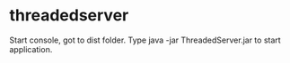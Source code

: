 # threadedserver
Start console, got to dist folder.
Type java -jar ThreadedServer.jar to start application.
